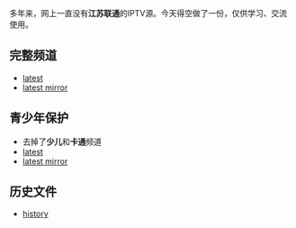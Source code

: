 多年来，网上一直没有**江苏联通**的IPTV源。今天得空做了一份，仅供学习、交流使用。

## 完整频道
* [latest](https://raw.githubusercontent.com/lesca/jiangsu-iptv/main/iptv_js_full-latest.m3u)
* [latest mirror](https://mirror.ghproxy.com/https://raw.githubusercontent.com/lesca/jiangsu-iptv/main/iptv_js_full-latest.m3u)

## 青少年保护
* 去掉了**少儿**和**卡通**频道
* [latest](https://raw.githubusercontent.com/lesca/jiangsu-iptv/main/iptv_js_kid-latest.m3u)
* [latest mirror](https://mirror.ghproxy.com/https://raw.githubusercontent.com/lesca/jiangsu-iptv/main/iptv_js_kid-latest.m3u)

## 历史文件
* [history](/history/)